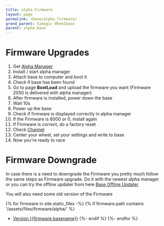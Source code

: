 ```yaml
---
title: alpha Firmware
layout: page
permalink: /base/alpha_firmware/
grand_parent: Simagic Wheelbase
parent: alpha base
---
```

# Firmware Upgrades
1. Get [Alpha Manager](https://www.simagic.com/#/PageMainEn/PageDownloadEn)
1. Install / start alpha manager
1. Attach base to computer and boot it
1. Check if base has been found
1. Go to page **BootLoad** and upload the firmware you want (Firmware 2050 is delivered with alpha manager)
1. After firmware is installed, power down the base
1. Wait 10s
1. Power up the base
1. Check if firmware is displayed correctly in alpha manager
1. If the Firmware is 6000 or 0, install again
1. If Firmware is correct, do a factory reset
1. Check [Channel](/base/alpha_channel/)
1. Center your wheel, set your settings and write to base
1. Now you're ready to race



# Firmware Downgrade
In case there is a need to downgrade the Firmware you pretty much follow the same steps as Firmware upgrade.
Do it with the newest alpha manager or you can try the offline updater from here [Base Offline Updater](/assets/files/Base_Offline_Updater.zip)


You will also need some old version of the Firmware

{% for firmware in site.static_files -%}
    {% if firmware.path contains '/assets/files/firmware/alpha/' %}
- <a href="{{ site.baseurl }}{{ firmware.path }}">Version {{firmware.basename}}<a/>
    {%- endif %}
{%- endfor %}

